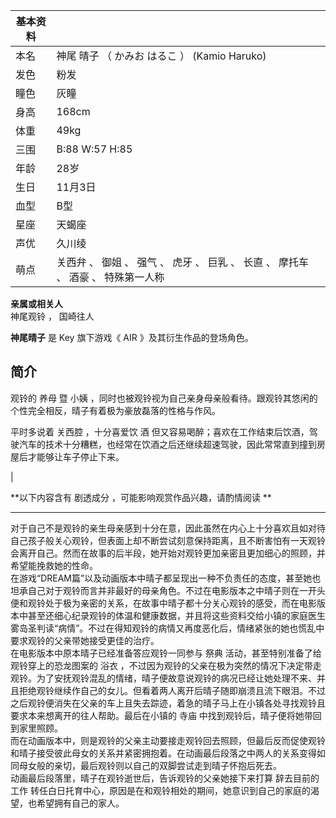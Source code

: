 |  **基本资料**  ||
|---|---|
|本名  |  神尾 晴子  （  かみお はるこ  ）  (Kamio Haruko)   |
|发色  |  粉发   |
|瞳色  |  灰瞳   |
|身高  |  168cm   |
|体重  |  49kg   |
|三围  |  B:88 W:57 H:85   |
|年龄  |  28岁   |
|生日  |  11月3日   |
|血型  |  B型   |
|星座  |  天蝎座   |
|声优  |  久川绫   |
|萌点  |  关西弁  、  御姐  、  强气  、  虎牙  、  巨乳  、  长直  、  摩托车  、  酒豪  、  特殊第一人称   |
**亲属或相关人**  
神尾观铃  ，  国崎往人  
  
**神尾晴子** 是  Key  旗下游戏《  AIR  》及其衍生作品的登场角色。

##  简介

观铃的  养母  暨  小姨  ，同时也被观铃视为自己亲身母亲般看待。跟观铃其悠闲的个性完全相反，晴子有着极为豪放磊落的性格与作风。

平时多说着  关西腔  ，十分喜爱饮  酒
但又容易喝醉；喜欢在工作结束后饮酒，驾驶汽车的技术十分糟糕，也经常在饮酒之后还继续超速驾驶，因此常常直到撞到房屋后才能够让车子停止下来。

|

**以下内容含有 剧透成分  ，可能影响观赏作品兴趣，请酌情阅读 **  
  
---  
对于自己不是观铃的亲生母亲感到十分在意，因此虽然在内心上十分喜欢且如对待自己孩子般关心观铃，但表面上却不断尝试刻意保持距离，且不断害怕有一天观铃会离开自己。然而在故事的后半段，她开始对观铃更加亲密且更加细心的照顾，并希望能挽救她的性命。
</br>
在游戏“DREAM篇”以及动画版本中晴子都呈现出一种不负责任的态度，甚至她也坦承自己对于观铃而言并非最好的母亲角色。不过在电影版本之中晴子则在一开头便和观铃处于极为亲密的关系，在故事中晴子都十分关心观铃的感受，而在电影版本中甚至还细心纪录观铃的体温和健康数据，并且将这些资料交给小镇的家庭医生雾岛圣判读“病情”。不过在得知观铃的病情又再度恶化后，情绪紧张的她也慌乱中要求观铃的父亲带她接受更佳的治疗。
</br> 在电影版本中原本晴子已经准备答应观铃一同参与  祭典  活动，甚至特别准备了给观铃穿上的恐龙图案的  浴衣
，不过因为观铃的父亲在极为突然的情况下决定带走观铃。为了安抚观铃混乱的情绪，晴子便故意说观铃的病况已经让她处理不来、并且拒绝观铃继续作自己的女儿。但看着两人离开后晴子随即崩溃且流下眼泪。不过之后观铃便消失在父亲的车上且失去踪迹，着急的晴子马上在小镇各处寻找观铃且要求本来想离开的往人帮助。最后在小镇的
寺庙  中找到观铃后，晴子便将她带回到家里照顾。 </br>
而在动画版本中，则是观铃的父亲主动要接走观铃回去照顾，但最后反而促使观铃和晴子接受彼此母女的关系并紧密拥抱着。在动画最后段落之中两人的关系变得如同母女般的亲切，最后观铃则以自己的双脚尝试走到晴子怀抱后死去。
</br> 动画最后段落里，晴子在观铃逝世后，告诉观铃的父亲她接下来打算  辞去目前的工作
转任白日托育中心，原因是在和观铃相处的期间，她意识到自己的家庭的渴望，也希望拥有自己的家人。 </br>

